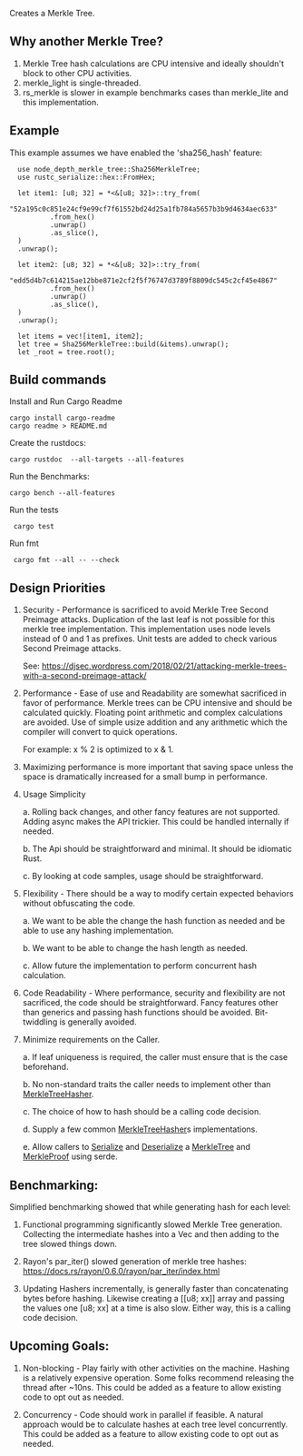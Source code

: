 Creates a Merkle Tree.

 ## Why another Merkle Tree?

   1. Merkle Tree hash calculations are CPU intensive and ideally shouldn't block to other CPU activities.
   2. merkle_light is single-threaded.
   3. rs_merkle is slower in example benchmarks cases than merkle_lite and this implementation.

 ## Example

  This example assumes we have enabled the 'sha256_hash' feature:
```
  use node_depth_merkle_tree::Sha256MerkleTree;
  use rustc_serialize::hex::FromHex;
  
  let item1: [u8; 32] = *<&[u8; 32]>::try_from(
      "52a195c0c851e24cf9e99cf7f61552bd24d25a1fb784a5657b3b9d4634aec633"
          .from_hex()
          .unwrap()
          .as_slice(),
  )
  .unwrap();

  let item2: [u8; 32] = *<&[u8; 32]>::try_from(
      "edd5d4b7c614215ae12bbe871e2cf2f5f76747d3789f8809dc545c2cf45e4867"
          .from_hex()
          .unwrap()
          .as_slice(),
  )
  .unwrap();
  
  let items = vec![item1, item2];
  let tree = Sha256MerkleTree::build(&items).unwrap();
  let _root = tree.root();
```

 ## Build commands

 Install and Run Cargo Readme

    cargo install cargo-readme
    cargo readme > README.md

 Create the rustdocs:

    cargo rustdoc  --all-targets --all-features

 Run the Benchmarks:

    cargo bench --all-features

  Run the tests

     cargo test

  Run fmt

     cargo fmt --all -- --check


 ## Design Priorities

   1. Security - Performance is sacrificed to avoid Merkle Tree Second Preimage attacks.
      Duplication of the last leaf is not possible for this merkle tree implementation.
      This implementation uses node levels instead of 0 and 1 as prefixes.
      Unit tests are added to check various Second Preimage attacks.

      See: <https://djsec.wordpress.com/2018/02/21/attacking-merkle-trees-with-a-second-preimage-attack/>
   

   2. Performance - Ease of use and Readability are somewhat sacrificed in favor of
      performance. Merkle trees can be CPU intensive and should be calculated quickly.
      Floating point arithmetic and complex calculations are avoided.
      Use of simple usize addition and any arithmetic which the compiler will convert to quick operations.


      For example: x % 2 is optimized to x & 1.

   3. Maximizing performance is more important that saving space unless the space is dramatically
      increased for a small bump in performance.


   4. Usage Simplicity

         a. Rolling back changes, and other fancy features are not supported.
            Adding async makes the API trickier. This could be handled internally if needed.
   
         b. The Api should be straightforward and minimal. It should be idiomatic Rust.

         c. By looking at code samples, usage should be straightforward.


   5. Flexibility - There should be a way to modify certain expected behaviors without obfuscating the code.

         a. We want to be able the change the hash function as needed and be able to use any
         hashing implementation.

         b. We want to be able to change the hash length as needed.

         c. Allow future the implementation to perform concurrent hash calculation.


   6. Code Readability - Where performance, security and flexibility are not sacrificed,
         the code should be straightforward. Fancy features other than generics and
         passing hash functions should be avoided. Bit-twiddling is generally avoided.


   7. Minimize requirements on the Caller.

         a. If leaf uniqueness is required, the caller must ensure that is the case beforehand.

         b. No non-standard traits the caller needs to implement other than 
             [MerkleTreeHasher](src/merkle_tree_hasher.rs).

         c. The choice of how to hash should be a calling code decision.
   
         d. Supply a few common [MerkleTreeHasher](src/merkle_tree_hasher.rs)s implementations.

         e. Allow callers to [Serialize](https://docs.serde.rs/serde/ser/trait.Serialize.html)
             and [Deserialize](https://docs.serde.rs/serde/de/trait.Deserialize.html) a 
             [MerkleTree](src/merkle_tree.rs) and [MerkleProof](src/merkle_proof.rs) using serde.
   
 ## Benchmarking:

 Simplified benchmarking showed that while generating hash for each level:

   1. Functional programming significantly slowed Merkle Tree generation.
       Collecting the intermediate hashes into a Vec and then adding to the tree slowed things down.

   2. Rayon's par_iter() slowed generation of merkle tree hashes:
       <https://docs.rs/rayon/0.6.0/rayon/par_iter/index.html>

   3. Updating Hashers incrementally, is generally faster than concatenating bytes before hashing.
      Likewise creating a \[\[u8; xx\]\] array and passing the values one \[u8; xx\] at a time is also slow.
      Either way, this is a calling code decision.
   
 ## Upcoming Goals:

   1. Non-blocking - Play fairly with other activities on the machine.
      Hashing is a relatively expensive operation. Some folks recommend
      releasing the thread after ~10ns. This could be added as a feature to
      allow existing code to opt out as needed.

   2. Concurrency - Code should work in parallel if feasible.
      A natural approach would be to calculate hashes at each tree level concurrently.
      This could be added as a feature to allow existing code to opt out as needed.
